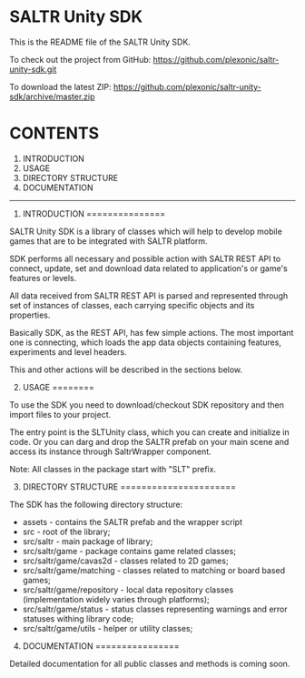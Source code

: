 SALTR Unity SDK
===============

This is the README file of the SALTR Unity SDK.

To check out the project from GitHub:
<a href="https://github.com/plexonic/saltr-unity-sdk.git">https://github.com/plexonic/saltr-unity-sdk.git</a>

To download the latest ZIP:
<a href="https://github.com/plexonic/saltr-unity-sdk/archive/master.zip">https://github.com/plexonic/saltr-unity-sdk/archive/master.zip</a>



CONTENTS
========
1. INTRODUCTION
2. USAGE
3. DIRECTORY STRUCTURE
4. DOCUMENTATION

----

1. INTRODUCTION
===============

SALTR Unity SDK is a library of classes which will help to develop mobile 
games that are to be integrated with SALTR platform.

SDK performs all necessary and possible action with SALTR REST API to connect, update, set 
and download data related to application's or game's  features or levels.

All data received from SALTR REST API is parsed and represented through set of instances of classes, 
each carrying specific objects and its properties.

Basically SDK, as the REST API, has few simple actions. The most important one is connecting, 
which loads the app data objects containing features, experiments and level headers.

This and other actions will be described in the sections below.


2. USAGE
========

To use the SDK you need to download/checkout SDK repository and then import files to your
project.

The entry point is the SLTUnity class, which you can create and initialize in code. Or you can darg and drop the SALTR prefab on your main scene and access its instance through SaltrWrapper component.

Note: All classes in the package start with "SLT" prefix.

3. DIRECTORY STRUCTURE
======================

The SDK has the following directory structure:

- assets - contains the SALTR prefab and the wrapper script
- src - root of the library;
- src/saltr - main package of library;
- src/saltr/game - package contains game related classes;
- src/saltr/game/cavas2d - classes related to 2D games;
- src/saltr/game/matching - classes related to matching or board based games;
- src/saltr/game/repository - local data repository classes (implementation widely varies through platforms);
- src/saltr/game/status - status classes representing warnings and error statuses withing library code;
- src/saltr/game/utils - helper or utility classes;


4. DOCUMENTATION
================

Detailed documentation for all public classes and methods is coming soon.
